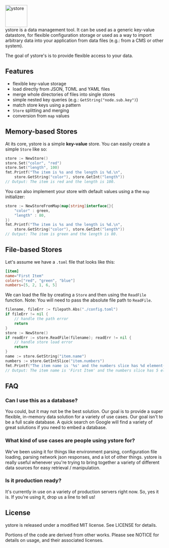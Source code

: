 <br/>
<img src="https://storage.googleapis.com/product-logos/logo_ystore.svg" width="70" height="70" alt="ystore">
<br/>
ystore is a data management tool. It can be used as a generic key-value datastore, for flexible configuration storage or used as a way to import arbitrary data into your application from data files (e.g.: from a CMS or other system).

The goal of ystore's is to provide flexible access to your data.

## Features
- flexible key-value storage
- load directly from JSON, TOML and YAML files
- merge whole directories of files into single stores
- simple nested key queries (e.g.: `GetString("node.sub.key")`)
- match store keys using a pattern
- `Store` splitting and merging
- conversion from `map` values

## Memory-based Stores

At its core, ystore is a simple **key-value** store. You can easily
create a simple `Store` like so:

```go
store := NewStore()
store.Set("color", "red")
store.Set("length", 100)
fmt.Printf("The item is %s and the length is %d.\n", 
	store.GetString("color"), store.GetInt("length"))
// Output: The item is red and the length is 100.
```

You can also implement your store with default values using a the `map` initializer:

```go
store := NewStoreFromMap(map[string]interface{}{
	"color" : green,
	"length" : 80,
})
fmt.Printf("The item is %s and the length is %d.\n", 
	store.GetString("color"), store.GetInt("length"))
// Output: The item is green and the length is 80.
```

## File-based Stores

Let's assume we have a `.toml` file that looks like this:

```toml
[item]
name="First Item"
colors=["red", "green", "blue"]
numbers=[5, 2, 1, 6, 5]
```

We can load the file by creating a `Store` and then using the `ReadFile` function. Note: You will need to pass the absolute file path to `ReadFile`.

```go
filename, fileErr := filepath.Abs("./config.toml")
if fileErr != nil {
	// handle the path error
	return
}
store := NewStore()
if readErr := store.ReadFile(filename); readErr != nil {
	// handle store load error
	return
}
name := store.GetString("item.name")
numbers := store.GetIntSlice("item.numbers")
fmt.Printf("The item name is '%s' and the numbers slice has %d element(s).\n", name, len(numbers))
// Output: The item name is 'First Item' and the numbers slice has 5 element(s).
```

## FAQ

### Can I use this as a database?

You could, but it may not be the best solution. Our goal is to provide a super flexible, in-memory data solution for a variety of use cases. Our goal isn't to be a full scale database. A quick search on Google will find a variety of great solutions if you need to embed a database.

### What kind of use cases are people using ystore for?

We've been using it for things like environment parsing, configuration file loading, parsing network json responses, and a lot of other things. ystore is really useful whenever you're trying to bring together a variety of different data sources for easy retrieval / manipulation. 

### Is it production ready?

It's currently in use on a variety of production servers right now. So, yes it is. If you're using it, drop us a line to tell us!


## License
ystore is released under a modified MIT license. See LICENSE for details.

Portions of the code are derived from other works. Please see NOTICE for details on usage, and their associated licenses.
